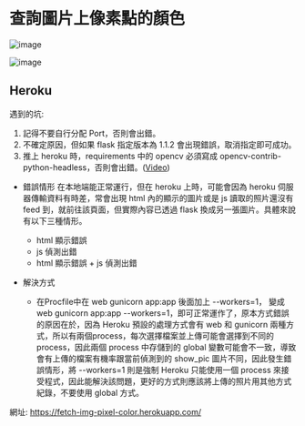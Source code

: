 # 查詢圖片上像素點的顏色

![image](https://user-images.githubusercontent.com/96753049/180815259-96ec9a7f-0d65-4b33-af0e-9225b0d65f2c.png)

![image](https://user-images.githubusercontent.com/96753049/180815521-beb0f28f-fa64-4342-a0fb-1fc06ee99b16.png)


## Heroku
遇到的坑: 
1. 記得不要自行分配 Port，否則會出錯。
2. 不確定原因，但如果 flask 指定版本為 1.1.2 會出現錯誤，取消指定即可成功。
3. 推上 heroku 時，requirements 中的 opencv 必須寫成 opencv-contrib-python-headless，否則會出錯。([Video](https://www.youtube.com/watch?v=9GCLwYlM8cc&t=312s&ab_channel=ProgrammingFever "How To Use OpenCv With Heroku"))

* 錯誤情形
在本地端能正常運行，但在 heroku 上時，可能會因為 heroku 伺服器傳輸資料有時差，常會出現 html 內的顯示的圖片或是 js 讀取的照片還沒有 feed 到，就前往該頁面，但實際內容已透過 flask 換成另一張圖片。具體來說有以下三種情形。
  * html 顯示錯誤
  * js 偵測出錯
  * html 顯示錯誤 + js 偵測出錯

* 解決方式
  * 在Procfile中在 web gunicorn app:app 後面加上 --workers=1，
  變成 web gunicorn app:app --workers=1，即可正常運作了，原本方式錯誤的原因在於，因為 Heroku 預設的處理方式會有 web 和 gunicorn 兩種方式，所以有兩個process，每次選擇檔案並上傳可能會選擇到不同的 process，因此兩個 process 中存儲到的 global 變數可能會不一致，導致會有上傳的檔案有機率跟當前偵測到的 show_pic 圖片不同，因此發生錯誤情形，將 --workers=1 則是強制 Heroku 只能使用一個 process 來接受程式，因此能解決該問題，更好的方式則應該將上傳的照片用其他方式紀錄，不要使用 global 方式。

網址: https://fetch-img-pixel-color.herokuapp.com/
